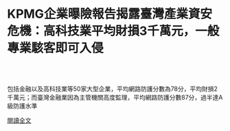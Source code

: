 # KPMG企業曝險報告揭露臺灣產業資安危機：高科技業平均財損3千萬元，一般專業駭客即可入侵

<!--more-->
<!--185-->
<br><br/>

包括金融以及高科技業等50家大型企業，平均網路防護分數為78分，平均財損2千萬元；而臺灣金融業因為主管機關高度監理，平均網路防護分數87分，過半達A級防護水準

[閱讀全文](https://www.ithome.com.tw/news/144099)



